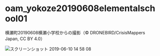 # oam_yokoze20190608elementalschool01
横瀬町20190608横瀬小学校からの撮影（© DRONEBIRD/CrisisMappers Japan, CC BY 4.0）


![スクリーンショット 2019-06-10 14 58 08](https://user-images.githubusercontent.com/416977/59175396-5dfe2900-8b90-11e9-927e-fd59a54d8f4e.jpg)

